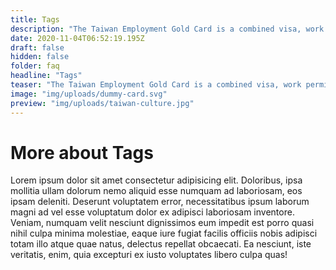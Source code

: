 ```yaml
---
title: Tags
description: "The Taiwan Employment Gold Card is a combined visa, work permit and residence permit launched in 2018 to attract professional talent in Taiwan."
date: 2020-11-04T06:52:19.195Z
draft: false
hidden: false
folder: faq
headline: "Tags"
teaser: "The Taiwan Employment Gold Card is a combined visa, work permit and residence permit launched in 2018 to attract professional talent in Taiwan."
image: "img/uploads/dummy-card.svg"
preview: "img/uploads/taiwan-culture.jpg"
---
```


# More about Tags

Lorem ipsum dolor sit amet consectetur adipisicing elit. Doloribus, ipsa mollitia ullam dolorum nemo aliquid esse numquam ad laboriosam, eos ipsam deleniti. Deserunt voluptatem error, necessitatibus ipsum laborum magni ad vel esse voluptatum dolor ex adipisci laboriosam inventore. Veniam, numquam velit nesciunt dignissimos eum impedit est porro quasi nihil culpa minima molestiae, eaque iure fugiat facilis officiis nobis adipisci totam illo atque quae natus, delectus repellat obcaecati. Ea nesciunt, iste veritatis, enim, quia excepturi ex iusto voluptates libero culpa quas!